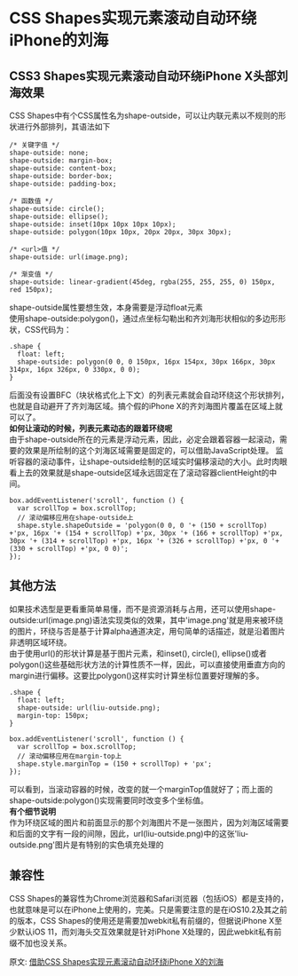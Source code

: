 # CSS Shapes实现元素滚动自动环绕iPhone的刘海
## CSS3 Shapes实现元素滚动自动环绕iPhone X头部刘海效果
CSS Shapes中有个CSS属性名为shape-outside，可以让内联元素以不规则的形状进行外部排列，其语法如下
``` 
/* 关键字值 */
shape-outside: none;
shape-outside: margin-box;
shape-outside: content-box;
shape-outside: border-box;
shape-outside: padding-box;

/* 函数值 */
shape-outside: circle();
shape-outside: ellipse();
shape-outside: inset(10px 10px 10px 10px);
shape-outside: polygon(10px 10px, 20px 20px, 30px 30px);

/* <url>值 */
shape-outside: url(image.png);

/* 渐变值 */
shape-outside: linear-gradient(45deg, rgba(255, 255, 255, 0) 150px, red 150px);
```
shape-outside属性要想生效，本身需要是浮动float元素  
使用shape-outside:polygon()，通过点坐标勾勒出和齐刘海形状相似的多边形形状，CSS代码为：  
``` 
.shape {
  float: left;
  shape-outside: polygon(0 0, 0 150px, 16px 154px, 30px 166px, 30px 314px, 16px 326px, 0 330px, 0 0);
}
```
后面没有设置BFC（块状格式化上下文）的列表元素就会自动环绕这个形状排列，也就是自动避开了齐刘海区域。搞个假的iPhone X的齐刘海图片覆盖在区域上就可以了。  
**如何让滚动的时候，列表元素动态的跟着环绕呢**  
由于shape-outside所在的元素是浮动元素，因此，必定会跟着容器一起滚动，需要的效果是所绘制的这个刘海区域需要是固定的，可以借助JavaScript处理。
监听容器的滚动事件，让shape-outside绘制的区域实时偏移滚动的大小。此时肉眼看上去的效果就是shape-outside区域永远固定在了滚动容器clientHeight的中间。 
``` 
box.addEventListener('scroll', function () {
  var scrollTop = box.scrollTop;
  // 滚动偏移应用在shape-outside上
  shape.style.shapeOutside = 'polygon(0 0, 0 '+ (150 + scrollTop) +'px, 16px '+ (154 + scrollTop) +'px, 30px '+ (166 + scrollTop) +'px, 30px '+ (314 + scrollTop) +'px, 16px '+ (326 + scrollTop) +'px, 0 '+ (330 + scrollTop) +'px, 0 0)';
});
``` 
## 其他方法
如果技术选型是更看重简单易懂，而不是资源消耗与占用，还可以使用shape-outside:url(image.png)语法实现类似的效果，其中'image.png'就是用来被环绕的图片，环绕与否是基于计算alpha通道决定，用句简单的话描述，就是沿着图片非透明区域环绕。  
由于使用url()的形状计算是基于图片元素，和inset(), circle(), ellipse()或者polygon()这些基础形状方法的计算性质不一样，因此，可以直接使用垂直方向的margin进行偏移。这要比polygon()这样实时计算坐标位置要好理解的多。  
``` 
.shape {
  float: left;
  shape-outside: url(liu-outside.png);
  margin-top: 150px;
}

box.addEventListener('scroll', function () {
  var scrollTop = box.scrollTop;
  // 滚动偏移应用在margin-top上
  shape.style.marginTop = (150 + scrollTop) + 'px';
});
```
可以看到，当滚动容器的时候，改变的就一个marginTop值就好了；而上面的 shape-outside:polygon()实现需要同时改变多个坐标值。  
**有个细节说明**  
作为环绕区域的图片和前面显示的那个刘海图片不是一张图片，因为刘海区域需要和后面的文字有一段的间隙，因此，url(liu-outside.png)中的这张'liu-outside.png'图片是有特别的实色填充处理的  
## 兼容性  
CSS Shapes的兼容性为Chrome浏览器和Safari浏览器（包括iOS）都是支持的，也就意味是可以在iPhone上使用的，完美。只是需要注意的是在iOS10.2及其之前的版本，CSS Shapes的使用还是需要加webkit私有前缀的，但据说iPhone X至少默认iOS 11，而刘海头交互效果就是针对iPhone X处理的，因此webkit私有前缀不加也没关系。


原文: 
[借助CSS Shapes实现元素滚动自动环绕iPhone X的刘海](https://juejin.cn/post/6844903496290926605?utm_source=gold_browser_extension)

